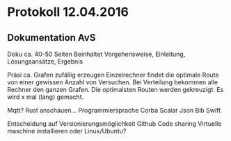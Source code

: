 # Protokoll 12.04.2016

## Dokumentation AvS

Doku ca. 40-50 Seiten
Beinhaltet Vorgehensweise, Einleitung, Lösungsansätze, Ergebnis

Präsi ca.
Grafen zufällig erzeugen
Einzelrechner findet die optimale Route von einer gewissen Anzahl von Versuchen.
Bei Verteilung bekommen alle Rechner den ganzen Grafen.
Die optimalsten Routen werden gekreuzigt.
Es wird x mal (lang) gemacht.

Mqtt?
Rust anschauen... Programmiersprache
Corba
Scalar
Json Bib
Swift

Entscheidung auf Versionierungsmöglichkeit Github
Code sharing
Virtuelle maschine installieren oder Linux/Ubuntu?
